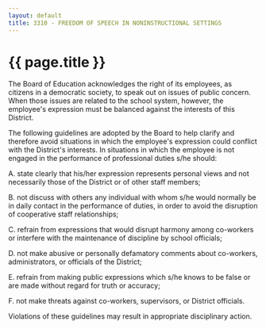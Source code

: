 ```yaml
---
layout: default
title: 3310 - FREEDOM OF SPEECH IN NONINSTRUCTIONAL SETTINGS
---
```


{{ page.title }}
================

The Board of Education acknowledges the right of its employees, as
citizens in a democratic society, to speak out on issues of public
concern. When those issues are related to the school system, however,
the employee's expression must be balanced against the interests of this
District.

The following guidelines are adopted by the Board to help clarify and
therefore avoid situations in which the employee's expression could
conflict with the District's interests. In situations in which the
employee is not engaged in the performance of professional duties s/he
should:

A. state clearly that his/her expression represents personal views and
not necessarily those of the District or of other staff members;

B. not discuss with others any individual with whom s/he would normally
be in daily contact in the performance of duties, in order to avoid the
disruption of cooperative staff relationships;

C. refrain from expressions that would disrupt harmony among co-workers
or interfere with the maintenance of discipline by school officials;

D. not make abusive or personally defamatory comments about co-workers,
administrators, or officials of the District;

E. refrain from making public expressions which s/he knows to be false
or are made without regard for truth or accuracy;

F. not make threats against co-workers, supervisors, or District
officials.

Violations of these guidelines may result in appropriate disciplinary
action.

